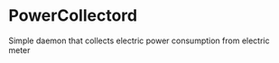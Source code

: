 PowerCollectord
===============

Simple daemon that collects electric power consumption from electric meter